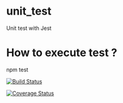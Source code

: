 # unit_test
Unit test with Jest

# How to execute test ?
npm test

[![Build Status](https://travis-ci.com/jonah-fro/testunitaire.svg?branch=main)](https://travis-ci.com/jonah-fro/testunitaire)

[![Coverage Status](https://coveralls.io/repos/github/jonah-fro/testunitaire/badge.svg?branch=master)](https://coveralls.io/github/jonah-fro/testunitaire?branch=master)